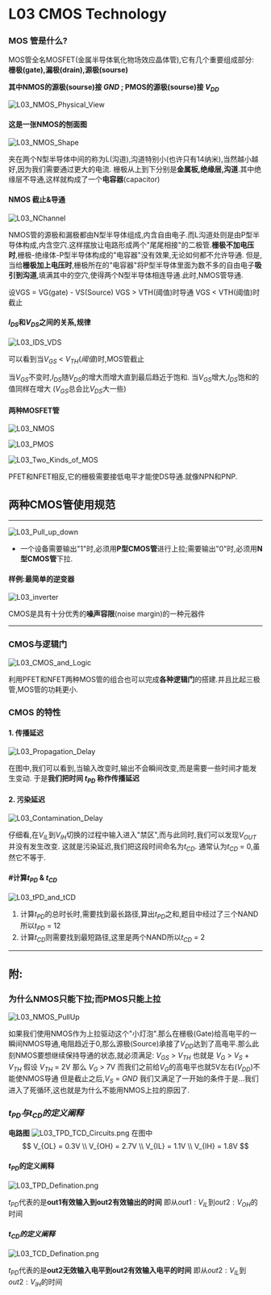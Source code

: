 # L03 CMOS Technology
### MOS 管是什么?


MOS管全名MOSFET(金属半导体氧化物场效应晶体管),它有几个重要组成部分:
**栅极(gate),漏极(drain),源极(sourse)**

**其中NMOS的源极(sourse)接 $GND$ ; PMOS的源极(sourse)接 $V_{DD}$**

![L03_NMOS_Physical_View](./Image/L03_NMOS_Physical_View.png)

#### 这是一张NMOS的刨面图

![L03_NMOS_Shape](./Image/L03_NMOS_Shape.png)

夹在两个N型半导体中间的称为L(沟道),沟道特别小(也许只有14纳米),当然越小越好,因为我们需要通过更大的电流.
栅极从上到下分别是**金属板,绝缘层,沟道**.其中绝缘层不导通,这样就构成了一个**电容器**(capacitor)

#### NMOS 截止&导通

![L03_NChannel](./Image/L03_NChannel.png)

NMOS管的源极和漏极都由N型半导体组成,内含自由电子.而L沟道处则是由P型半导体构成,内含空穴.这样摆放让电路形成两个"尾尾相接"的二极管.**栅极不加电压时**,栅极-绝缘体-P型半导体构成的"电容器"没有效果,无论如何都不允许导通.
但是,当给**栅极加上电压时**,栅极所在的"电容器"将P型半导体里面为数不多的自由电子**吸引到沟道**,填满其中的空穴,使得两个N型半导体相连导通.此时,NMOS管导通.

设VGS = VG(gate) - VS(Source) 
VGS >  VTH(阈值)时导通
VGS <  VTH(阈值)时截止
#### $I_{DS}$和$V_{DS}$之间的关系,规律

![L03_IDS_VDS](./Image/L03_IDS_VDS.png)

可以看到当$V_{GS}$ < $V_{TH}(阈值)$时,MOS管截止

当$V_{GS}$不变时,$I_{DS}$随$V_{DS}$的增大而增大直到最后趋近于饱和.
当$V_{GS}$增大,$I_{DS}$饱和的值同样在增大
($V_{GS}$总会比$V_{DS}$大一些)

#### 两种MOSFET管

![L03_NMOS](./Image/L03_NMOS.png)

![L03_PMOS](./Image/L03_PMOS.png)

![L03_Two_Kinds_of_MOS](./Image/L03_Two_Kinds_of_MOS.png)

PFET和NFET相反,它的栅极需要接低电平才能使DS导通.就像NPN和PNP.

## 两种CMOS管使用规范
--------------------------
![L03_Pull_up_down](./Image/L03_Pull_up_down.jpg)

- 一个设备需要输出"1"时,必须用**P型CMOS管**进行上拉;需要输出"0"时,必须用**N型CMOS管**下拉.

#### 样例:最简单的逆变器

![L03_inverter](./Image/L03_inverter.png)

CMOS是具有十分优秀的**噪声容限**(noise margin)的一种元器件

------------------------

### CMOS与逻辑门

![L03_CMOS_and_Logic](./Image/L03_CMOS_and_Logic.png)

利用PFET和NFET两种MOS管的组合也可以完成**各种逻辑门**的搭建.并且比起三极管,MOS管的功耗更小.

### CMOS 的特性
#### 1. 传播延迟

![L03_Propagation_Delay](./Image/L03_Propagation_Delay.png)

在图中,我们可以看到,当输入改变时,输出不会瞬间改变,而是需要一些时间才能发生变动. 于是**我们把时间 $t_{PD}$ 称作传播延迟**
#### 2. 污染延迟

![L03_Contamination_Delay](./Image/L03_Contamination_Delay.png)

仔细看,在$V_{IL}$到$V_{IH}$切换的过程中输入进入"禁区",而与此同时,我们可以发现$V_{OUT}$并没有发生改变. 这就是污染延迟,我们把这段时间命名为$t_{CD}$. 通常认为$t_{CD}$ = 0,虽然它不等于.
#### #计算$t_{PD}$ & $t_{CD}$

![L03_tPD_and_tCD](./Image/L03_tPD_and_tCD.png)

1. 计算$t_{PD}$的总时长时,需要找到最长路径,算出$t_{PD}$之和,题目中经过了三个NAND所以$t_{PD}$ = 12
2. 计算$t_{CD}$则需要找到最短路径,这里是两个NAND所以$t_{CD}$ = 2

-----------------

## 附:
### 为什么NMOS只能下拉;而PMOS只能上拉

![L03_NMOS_PullUp](./Image/L03_NMOS_PullUp.png)

如果我们使用NMOS作为上拉驱动这个"小灯泡".那么在栅极(Gate)给高电平的一瞬间NMOS导通,电阻趋近于0,那么源极(Source)承接了$V_{DD}$达到了高电平.那么此刻NMOS要想继续保持导通的状态,就必须满足:
$V_{GS}$ > $V_{TH}$
也就是 $V_G$ > $V_S$ + $V_{TH}$
假设 $V_{TH}$ = 2V
那么 $V_G$ > 7V
而我们之前给$V_G$的高电平也就5V左右($V_{DD}$)不能使NMOS导通
但是截止之后,$V_S$ = $GND$ 我们又满足了一开始的条件于是...我们进入了死循环,这也就是为什么不能用NMOS上拉的原因了.

### $t_{PD}与t_{CD}的定义阐释$
**电路图**
![L03_TPD_TCD_Circuits.png](./Image/L03_TPD_TCD_Circuits.png)
在图中
$$
V_{OL} = 0.3V \\
V_{OH} = 2.7V \\
V_{IL} = 1.1V \\
V_{IH} = 1.8V
$$

#### $t_{PD}$的定义阐释

![L03_TPD_Defination.png](./Image/L03_TPD_Defination.png)

$t_{PD}$代表的是**out1有效输入到out2有效输出的时间**
即从$out1:V_{IL}$到$out2:V_{OH}$的时间

#### $t_{CD}的定义阐释$
![L03_TCD_Defination.png](./Image/L03_TPD_TCD_Circuits_Modified.png)

$t_{PD}$代表的是**out2无效输入电平到out2有效输入电平的时间**
即从$out2:V_{IL}$到$out2:V_{IH}$的时间


